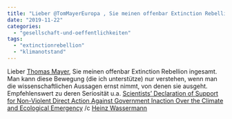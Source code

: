 ```yaml
---
title: "Lieber @TomMayerEuropa , Sie meinen offenbar Extinction Rebellion ingesamt. Man kann diese Bewegung ..."
date: "2019-11-22"
categories: 
  - "gesellschaft-und-oeffentlichkeiten"
tags: 
  - "extinctionrebellion"
  - "klimanotstand"
---
```


Lieber [Thomas Mayer](https://twitter.com/TomMayerEuropa), Sie meinen offenbar Extinction Rebellion ingesamt. Man kann diese Bewegung (die ich unterstütze) nur verstehen, wenn man die wissenschaftlichen Aussagen ernst nimmt, von denen sie ausgeht. Empfehlenswert zu deren Seriosität u.a. [Scientists’ Declaration of Support for Non-Violent Direct Action Against Government Inaction Over the Climate and Ecological Emergency](https://docs.google.com/document/d/1FuZYG-gT5EPTLDyvgNnlYIS5dAy43TM1MnvOls48qIc/edit) /c [Heinz Wassermann](https://twitter.com/heinzwassermann?ref_src=twsrc%5Egoogle%7Ctwcamp%5Eserp%7Ctwgr%5Eauthor)
